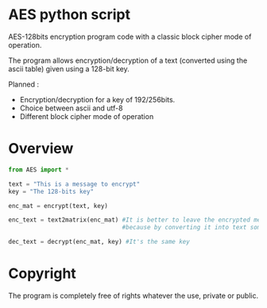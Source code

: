 # AES python script
AES-128bits encryption program code with a classic block cipher mode of operation. 


The program allows encryption/decryption of a text (converted using the ascii table) given using a 128-bit key. 

Planned :
- Encryption/decryption for a key of 192/256bits.
- Choice between ascii and utf-8
- Different block cipher mode of operation

# Overview 

``` python
from AES import *

text = "This is a message to encrypt"
key = "The 128-bits key"

enc_mat = encrypt(text, key)

enc_text = text2matrix(enc_mat) #It is better to leave the encrypted message in matrix form 
                                #because by converting it into text some characters will not be recognized.

dec_text = decrypt(enc_mat, key) #It's the same key
``` 

# Copyright 

The program is completely free of rights whatever the use, private or public.
